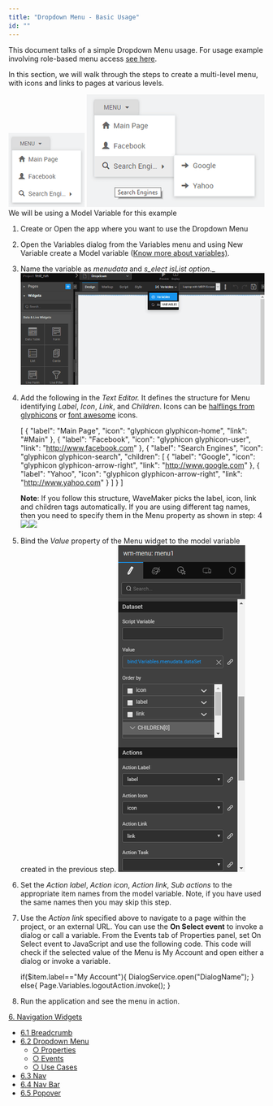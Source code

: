 ```yaml
---
title: "Dropdown Menu - Basic Usage"
id: ""
---
```


This document talks of a simple Dropdown Menu usage. For usage example involving role-based menu access [see here](/learn/how-tos/restricting-menu-item-display-based-user-role/).

In this section, we will walk through the steps to create a multi-level menu, with icons and links to pages at various levels.

[![](./assets/menu_run1.png)](./assets/menu_run1.png) [![](./assets/menu_run2.png)](./assets/menu_run2.png) We will be using a Model Variable for this example

1. Create or Open the app where you want to use the Dropdown Menu
2. Open the Variables dialog from the Variables menu and using New Variable create a Model variable ([Know more about variables)](/learn/app-development/variables/model-variable/).
3. Name the variable as _menudata_ and _s_elect _isList_ option_._ [![](./assets/Dropdown_Var_create.png)](./assets/Dropdown_Var_create.png)
4. Add the following in the _Text Editor._ It defines the structure for Menu identifying _Label_, _Icon_, _Link_, and _Children_. Icons can be [halflings from glyphicons](http://glyphicons.com/) or [font awesome](https://fortawesome.github.io/Font-Awesome/cheatsheet/) icons.
    
    \[
      {
        "label": "Main Page",
        "icon": "glyphicon glyphicon-home",
        "link": "#Main"
      },
      {
        "label": "Facebook",
        "icon": "glyphicon glyphicon-user",
        "link": "http://www.facebook.com"
      },
      {
        "label": "Search Engines",
        "icon": "glyphicon glyphicon-search",
        "children": \[
          {
            "label": "Google",
            "icon": "glyphicon glyphicon-arrow-right",
            "link": "http://www.google.com"
          },
          {
            "label": "Yahoo",
            "icon": "glyphicon glyphicon-arrow-right",
            "link": "http://www.yahoo.com"
          }
        \]
      }
    \]
    
    **Note**: If you follow this structure, WaveMaker picks the label, icon, link and children tags automatically. If you are using different tag names, then you need to specify them in the Menu property as shown in step: 4 [![](https://www.wavemaker.com./assets/fieldeditor.png)![](https://www.wavemaker.com./assets/fieldeditor.png)](https://www.wavemaker.com./assets/fieldeditor.png)
5. Bind the _Value_ property of the Menu widget to the model variable created in the previous step. [![](./assets/menu_props.png)](./assets/menu_props.png)
6. Set the _Action label_, _Action icon_, _Action link_, _Sub actions_ to the appropriate item names from the model variable. Note, if you have used the same names then you may skip this step.
7. Use the _Action link_ specified above to navigate to a page within the project, or an external URL. You can use the **On Select event** to invoke a dialog or call a variable. From the Events tab of Properties panel, set On Select event to JavaScript and use the following code. This code will check if the selected value of the Menu is My Account and open either a dialog or invoke a variable.
    
    if($item.label=="My Account"){
       DialogService.open("DialogName");
       }
    else{
       Page.Variables.logoutAction.invoke();
      }
    
8. Run the application and see the menu in action.

[6\. Navigation Widgets](/learn/app-development/widgets/widget-library/#nav-widgets)

- [6.1 Breadcrumb](/learn/app-development/widgets/navigation/breadcrumb/)
- [6.2 Dropdown Menu](/learn/app-development/widgets/navigation/dropdown-menu/)
    - [○ Properties](/learn/app-development/widgets/navigation/dropdown-menu/#properties)
    - [○ Events](/learn/app-development/widgets/navigation/dropdown-menu/#events)
    - [○ Use Cases](/learn/app-development/widgets/navigation/dropdown-menu-use-cases/)
- [6.3 Nav](/learn/app-development/widgets/navigation/nav/)
- [6.4 Nav Bar](/learn/app-development/widgets/navigation/nav-bar/)
- [6.5 Popover](/learn/app-development/widgets/navigation/popover/)
